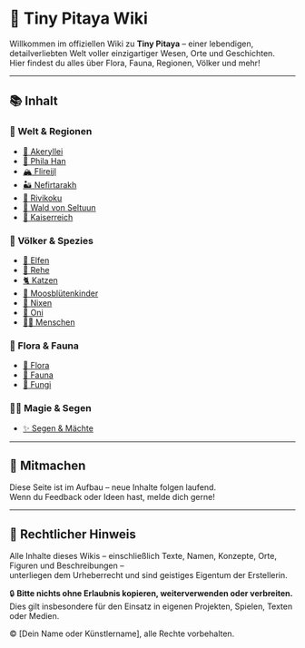 # 🌱 Tiny Pitaya Wiki

Willkommen im offiziellen Wiki zu **Tiny Pitaya** – einer lebendigen, detailverliebten Welt voller einzigartiger Wesen, Orte und Geschichten.  
Hier findest du alles über Flora, Fauna, Regionen, Völker und mehr!

---

## 📚 Inhalt

### 🐾 Welt & Regionen
- [🌿 Akeryllei](./akeryllei.md)
- [🌳 Phila Han](./phila-han.md)
- [🏔️ Flireijl](./flireijl.md)
- [🏜️ Nefirtarakh](./nefirtarakh.md)
- [🌊 Rivikoku](./rivikoku.md)
- [🍄 Wald von Seltuun](./seltuun.md)
- [🏰 Kaiserreich](./kaiserreich.md)

### 🌸 Völker & Spezies
- [🌼 Elfen](./elfen.md)
- [🦌 Rehe](./rehe.md)
- [🐈 Katzen](./katzen.md)
- [🍄 Moosblütenkinder](./moosblutenkinder.md)
- [🌊 Nixen](./nixen.md)
- [💪 Oni](./oni.md)
- [🧑‍🌾 Menschen](./menschen.md)

### 🌿 Flora & Fauna
- [🌱 Flora](./flora.md)
- [🐸 Fauna](./fauna.md)
- [🍄 Fungi](./fungi.md)

### 🧙‍♀️ Magie & Segen
- [✨ Segen & Mächte](./maechte.md)

---

## 🔧 Mitmachen

Diese Seite ist im Aufbau – neue Inhalte folgen laufend.  
Wenn du Feedback oder Ideen hast, melde dich gerne!

---

## 📄 Rechtlicher Hinweis

Alle Inhalte dieses Wikis – einschließlich Texte, Namen, Konzepte, Orte, Figuren und Beschreibungen –  
unterliegen dem Urheberrecht und sind geistiges Eigentum der Erstellerin.

🔒 **Bitte nichts ohne Erlaubnis kopieren, weiterverwenden oder verbreiten.**  
Dies gilt insbesondere für den Einsatz in eigenen Projekten, Spielen, Texten oder Medien.

© [Dein Name oder Künstlername], alle Rechte vorbehalten.

